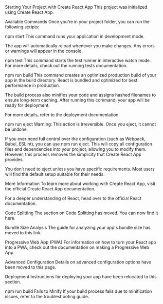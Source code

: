 Starting Your Project with Create React App
This project was initialized using Create React App.

Available Commands
Once you're in your project folder, you can run the following scripts:

npm start
This command runs your application in development mode.


The app will automatically reload whenever you make changes.
Any errors or warnings will appear in the console.

npm test
This command starts the test runner in interactive watch mode.
For more details, check out the running tests documentation.

npm run build
This command creates an optimized production build of your app in the build directory.
React is bundled and optimized for best performance in production.

The build process also minifies your code and assigns hashed filenames to ensure long-term caching.
After running this command, your app will be ready for deployment.

For more details, refer to the deployment documentation.

npm run eject
Warning: This action is irreversible. Once you eject, it cannot be undone.

If you ever need full control over the configuration (such as Webpack, Babel, ESLint), you can use npm run eject. This will copy all configuration files and dependencies into your project, allowing you to modify them. However, this process removes the simplicity that Create React App provides.

You don’t need to eject unless you have specific requirements. Most users will find the default setup suitable for their needs.

More Information
To learn more about working with Create React App, visit the official Create React App documentation.

For a deeper understanding of React, head over to the official React documentation.

Code Splitting
The section on Code Splitting has moved. You can now find it here.

Bundle Size Analysis
The guide for analyzing your app's bundle size has moved to this link.

Progressive Web App (PWA)
For information on how to turn your React app into a PWA, check out the documentation on making a Progressive Web App.

Advanced Configuration
Details on advanced configuration options have been moved to this page.

Deployment
Instructions for deploying your app have been relocated to this section.

npm run build Fails to Minify
If your build process fails due to minification issues, refer to the troubleshooting guide.

